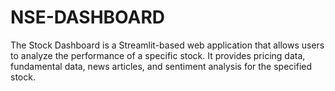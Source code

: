 # NSE-DASHBOARD
The Stock Dashboard is a Streamlit-based web application that allows users to analyze the performance of a specific stock. It provides pricing data, fundamental data, news articles, and sentiment analysis for the specified stock.
